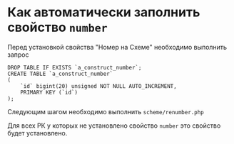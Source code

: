 # Как автоматически заполнить свойство `number`
Перед установкой свойства "Номер на Схеме" необходимо выполнить
запрос
```$sql
DROP TABLE IF EXISTS `a_construct_number`;
CREATE TABLE `a_construct_number`
(
    `id` bigint(20) unsigned NOT NULL AUTO_INCREMENT,
    PRIMARY KEY (`id`)
);
```
Следующим шагом необходимо выполнить `scheme/renumber.php`

Для всех РК у которых не установлено свойство `number` 
это свойство будет установлено.